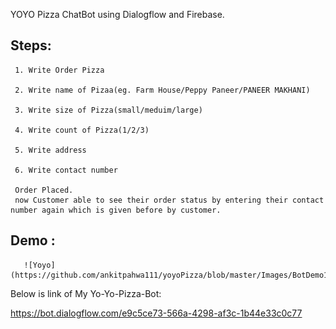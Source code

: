 YOYO Pizza ChatBot using Dialogflow and Firebase.


 ## Steps:
    
     1. Write Order Pizza 
    
     2. Write name of Pizaa(eg. Farm House/Peppy Paneer/PANEER MAKHANI) 
    
     3. Write size of Pizza(small/meduim/large)
    
     4. Write count of Pizza(1/2/3)
     
     5. Write address 
    
     6. Write contact number
    
     Order Placed.
     now Customer able to see their order status by entering their contact number again which is given before by customer.
     
     
  ## Demo :

       ![Yoyo](https://github.com/ankitpahwa111/yoyoPizza/blob/master/Images/BotDemo1.PNG)
    
    
  Below is link of My Yo-Yo-Pizza-Bot: 
     
  https://bot.dialogflow.com/e9c5ce73-566a-4298-af3c-1b44e33c0c77
     
     
  

